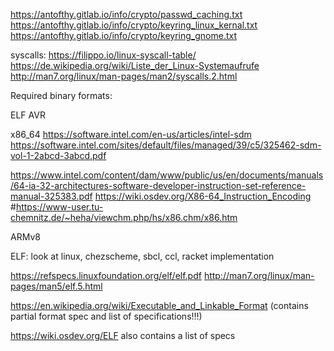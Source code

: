 https://antofthy.gitlab.io/info/crypto/passwd_caching.txt
https://antofthy.gitlab.io/info/crypto/keyring_linux_kernal.txt
https://antofthy.gitlab.io/info/crypto/keyring_gnome.txt

syscalls:
https://filippo.io/linux-syscall-table/
https://de.wikipedia.org/wiki/Liste_der_Linux-Systemaufrufe
http://man7.org/linux/man-pages/man2/syscalls.2.html

Required binary formats:

ELF
AVR

x86_64
https://software.intel.com/en-us/articles/intel-sdm
https://software.intel.com/sites/default/files/managed/39/c5/325462-sdm-vol-1-2abcd-3abcd.pdf

https://www.intel.com/content/dam/www/public/us/en/documents/manuals/64-ia-32-architectures-software-developer-instruction-set-reference-manual-325383.pdf
https://wiki.osdev.org/X86-64_Instruction_Encoding
#https://www-user.tu-chemnitz.de/~heha/viewchm.php/hs/x86.chm/x86.htm

ARMv8

ELF:
look at linux, chezscheme, sbcl, ccl, racket implementation

https://refspecs.linuxfoundation.org/elf/elf.pdf
http://man7.org/linux/man-pages/man5/elf.5.html

https://en.wikipedia.org/wiki/Executable_and_Linkable_Format (contains partial format spec and list of specifications!!!)

https://wiki.osdev.org/ELF also contains a list of specs
